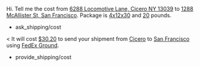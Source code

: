 Hi. Tell me the cost from [6288 Locomotive Lane, Cicero NY 13039](address#from) to [1288 McAllister St, San Francisco](address#to). Package is [4x12x30](dimensions#inches) and [20](weight#pounds) pounds. 
* ask_shipping/cost

< It will cost [$30.20](amount-of-money/cost) to send your shipment from [Cicero](city#from) to [San Francisco](city#to) using [FedEx Ground](carrier).
* provide_shipping/cost
